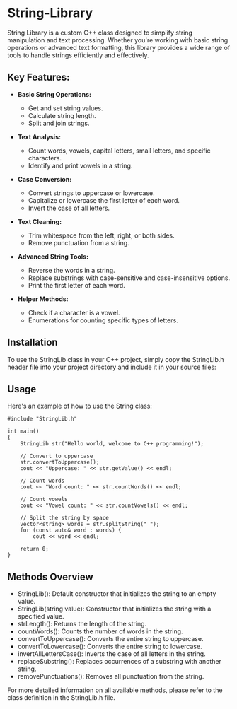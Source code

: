 # String-Library
String Library is a custom C++ class designed to simplify string manipulation and text processing. Whether you're working with basic string operations or advanced text formatting, this library provides a wide range of tools to handle strings efficiently and effectively.

## Key Features:

* **Basic String Operations:**
  * Get and set string values.
  * Calculate string length.
  * Split and join strings.
  
* **Text Analysis:**
  * Count words, vowels, capital letters, small letters, and specific characters.
  * Identify and print vowels in a string.

* **Case Conversion:**
  * Convert strings to uppercase or lowercase.
  * Capitalize or lowercase the first letter of each word.
  * Invert the case of all letters.

* **Text Cleaning:**
  * Trim whitespace from the left, right, or both sides.
  * Remove punctuation from a string.

* **Advanced String Tools:**
  * Reverse the words in a string.
  * Replace substrings with case-sensitive and case-insensitive options.
  * Print the first letter of each word.

* **Helper Methods:**
  * Check if a character is a vowel.
  * Enumerations for counting specific types of letters.

## Installation
To use the StringLib class in your C++ project, simply copy the StringLib.h header file into your project directory and include it in your source files:

## Usage
Here's an example of how to use the String class:

    #include "StringLib.h" 
    
    int main() 
    {
        StringLib str("Hello world, welcome to C++ programming!");
        
        // Convert to uppercase
        str.convertToUppercase();
        cout << "Uppercase: " << str.getValue() << endl;
        
        // Count words
        cout << "Word count: " << str.countWords() << endl;
        
        // Count vowels
        cout << "Vowel count: " << str.countVowels() << endl;
    
        // Split the string by space
        vector<string> words = str.splitString(" ");
        for (const auto& word : words) {
            cout << word << endl;
    
        return 0;
    }
    
## Methods Overview
* StringLib(): Default constructor that initializes the string to an empty value.
* StringLib(string value): Constructor that initializes the string with a specified value.
* strLength(): Returns the length of the string.
* countWords(): Counts the number of words in the string.
* convertToUppercase(): Converts the entire string to uppercase.
* convertToLowercase(): Converts the entire string to lowercase.
* invertAllLettersCase(): Inverts the case of all letters in the string.
* replaceSubstring(): Replaces occurrences of a substring with another string.
* removePunctuations(): Removes all punctuation from the string.

For more detailed information on all available methods, please refer to the class definition in the StringLib.h file.
